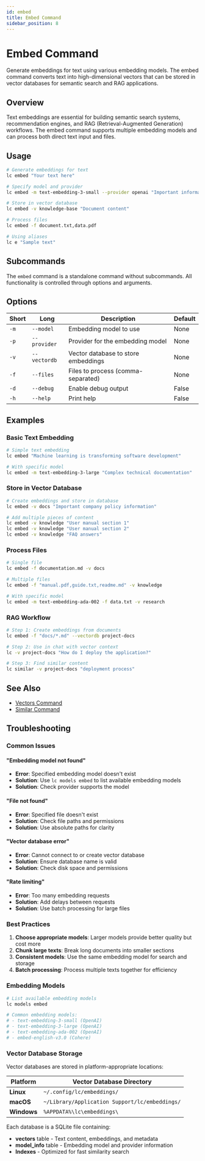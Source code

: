 ```yaml
---
id: embed
title: Embed Command
sidebar_position: 8
---
```


# Embed Command

Generate embeddings for text using various embedding models. The embed command converts text into high-dimensional vectors that can be stored in vector databases for semantic search and RAG applications.

## Overview

Text embeddings are essential for building semantic search systems, recommendation engines, and RAG (Retrieval-Augmented Generation) workflows. The embed command supports multiple embedding models and can process both direct text input and files.

## Usage

```bash
# Generate embeddings for text
lc embed "Your text here"

# Specify model and provider
lc embed -m text-embedding-3-small --provider openai "Important information"

# Store in vector database
lc embed -v knowledge-base "Document content"

# Process files
lc embed -f document.txt,data.pdf

# Using aliases
lc e "Sample text"
```

## Subcommands

The `embed` command is a standalone command without subcommands. All functionality is controlled through options and arguments.

## Options

| Short | Long          | Description                           | Default |
|-------|---------------|---------------------------------------|---------|
| `-m`  | `--model`     | Embedding model to use                | None    |
| `-p`  | `--provider`  | Provider for the embedding model      | None    |
| `-v`  | `--vectordb`  | Vector database to store embeddings   | None    |
| `-f`  | `--files`     | Files to process (comma-separated)    | None    |
| `-d`  | `--debug`     | Enable debug output                   | False   |
| `-h`  | `--help`      | Print help                            | False   |

## Examples

### Basic Text Embedding

```bash
# Simple text embedding
lc embed "Machine learning is transforming software development"

# With specific model
lc embed -m text-embedding-3-large "Complex technical documentation"
```

### Store in Vector Database

```bash
# Create embeddings and store in database
lc embed -v docs "Important company policy information"

# Add multiple pieces of content
lc embed -v knowledge "User manual section 1"
lc embed -v knowledge "User manual section 2"
lc embed -v knowledge "FAQ answers"
```

### Process Files

```bash
# Single file
lc embed -f documentation.md -v docs

# Multiple files
lc embed -f "manual.pdf,guide.txt,readme.md" -v knowledge

# With specific model
lc embed -m text-embedding-ada-002 -f data.txt -v research
```

### RAG Workflow

```bash
# Step 1: Create embeddings from documents
lc embed -f "docs/*.md" --vectordb project-docs

# Step 2: Use in chat with vector context
lc -v project-docs "How do I deploy the application?"

# Step 3: Find similar content
lc similar -v project-docs "deployment process"
```

## See Also

- [Vectors Command](vectors.md)
- [Similar Command](similar.md)

## Troubleshooting

### Common Issues

#### "Embedding model not found"

- **Error**: Specified embedding model doesn't exist
- **Solution**: Use `lc models embed` to list available embedding models
- **Solution**: Check provider supports the model

#### "File not found"

- **Error**: Specified file doesn't exist
- **Solution**: Check file paths and permissions
- **Solution**: Use absolute paths for clarity

#### "Vector database error"

- **Error**: Cannot connect to or create vector database
- **Solution**: Ensure database name is valid
- **Solution**: Check disk space and permissions

#### "Rate limiting"

- **Error**: Too many embedding requests
- **Solution**: Add delays between requests
- **Solution**: Use batch processing for large files

### Best Practices

1. **Choose appropriate models**: Larger models provide better quality but cost more
2. **Chunk large texts**: Break long documents into smaller sections
3. **Consistent models**: Use the same embedding model for search and storage
4. **Batch processing**: Process multiple texts together for efficiency

### Embedding Models

```bash
# List available embedding models
lc models embed

# Common embedding models:
# - text-embedding-3-small (OpenAI)
# - text-embedding-3-large (OpenAI)
# - text-embedding-ada-002 (OpenAI)
# - embed-english-v3.0 (Cohere)
```

### Vector Database Storage

Vector databases are stored in platform-appropriate locations:

| Platform | Vector Database Directory |
|----------|---------------------------|
| **Linux** | `~/.config/lc/embeddings/` |
| **macOS** | `~/Library/Application Support/lc/embeddings/` |
| **Windows** | `%APPDATA%\lc\embeddings\` |

Each database is a SQLite file containing:
- **vectors** table - Text content, embeddings, and metadata
- **model_info** table - Embedding model and provider information
- **Indexes** - Optimized for fast similarity search